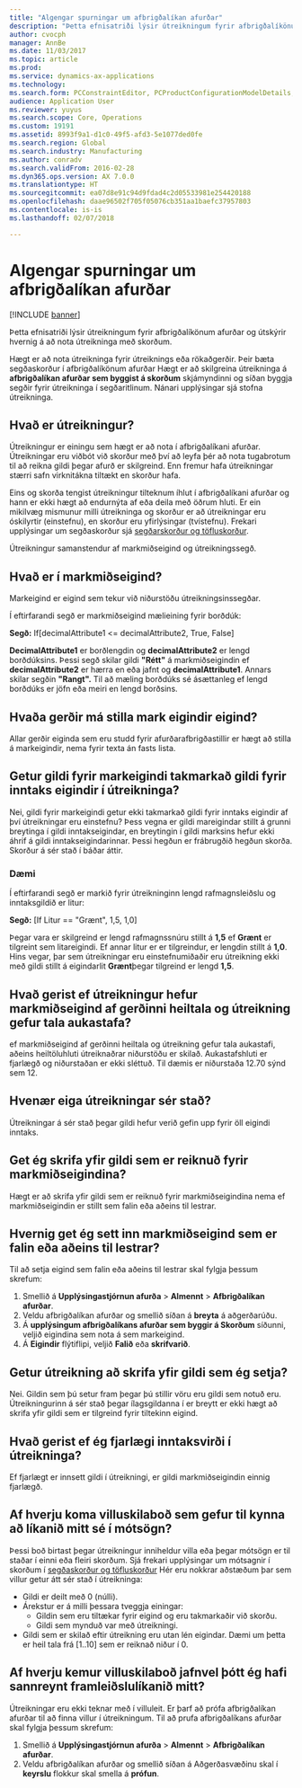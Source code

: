 ```yaml
---
title: "Algengar spurningar um afbrigðalíkan afurðar"
description: "Þetta efnisatriði lýsir útreikningum fyrir afbrigðalíkönum afurðar og útskýrir hvernig á að nota útreikninga með skorðum."
author: cvocph
manager: AnnBe
ms.date: 11/03/2017
ms.topic: article
ms.prod: 
ms.service: dynamics-ax-applications
ms.technology: 
ms.search.form: PCConstraintEditor, PCProductConfigurationModelDetails, PCRuntimeConfigurator
audience: Application User
ms.reviewer: yuyus
ms.search.scope: Core, Operations
ms.custom: 19191
ms.assetid: 8993f9a1-d1c0-49f5-afd3-5e1077ded0fe
ms.search.region: Global
ms.search.industry: Manufacturing
ms.author: conradv
ms.search.validFrom: 2016-02-28
ms.dyn365.ops.version: AX 7.0.0
ms.translationtype: HT
ms.sourcegitcommit: ea07d8e91c94d9fdad4c2d05533981e254420188
ms.openlocfilehash: daae96502f705f05076cb351aa1baefc37957803
ms.contentlocale: is-is
ms.lasthandoff: 02/07/2018

---
```


# <a name="calculations-for-product-configuration-models-faq"></a>Algengar spurningar um afbrigðalíkan afurðar

[!INCLUDE [banner](../includes/banner.md)]

Þetta efnisatriði lýsir útreikningum fyrir afbrigðalíkönum afurðar og útskýrir hvernig á að nota útreikninga með skorðum.

Hægt er að nota útreikninga fyrir útreiknings eða rökaðgerðir. Þeir bæta segðaskorður í afbrigðalíkönum afurðar Hægt er að skilgreina útreikninga á **afbrigðalíkan afurðar sem byggist á skorðum** skjámyndinni og síðan byggja segðir fyrir útreikninga í segðaritlinum. Nánari upplýsingar sjá stofna útreikninga.

## <a name="what-is-a-calculation"></a>Hvað er útreikningur?
Útreikningur er einingu sem hægt er að nota í afbrigðalíkani afurðar. Útreikningar eru viðbót við skorður með því að leyfa þér að nota tugabrotum til að reikna gildi þegar afurð er skilgreind. Enn fremur hafa útreikningar stærri safn virknitákna tiltækt en skorður hafa.  

Eins og skorða tengist útreikningur tilteknum íhlut í afbrigðalíkani afurðar og hann er ekki hægt að endurnýta af eða deila með öðrum hluti. Er ein mikilvæg mismunur milli útreikninga og skorður er að útreikningar eru óskilyrtir (einstefnu), en skorður eru yfirlýsingar (tvístefnu). Frekari upplýsingar um segðaskorður sjá [segðarskorður og töfluskorður](expression-constraints-table-constraints-product-configuration-models.md).  

Útreikningur samanstendur af markmiðseigind og útreikningssegð.

## <a name="what-is-a-target-attribute"></a>Hvað er í markmiðseigind?
Markeigind er eigind sem tekur við niðurstöðu útreikningsinssegðar.  

Í eftirfarandi segð er markmiðseigind mælieining fyrir borðdúk:  

**Segð:** If\[decimalAttribute1 &lt;= decimalAttribute2, True, False\]  

**DecimalAttribute1** er borðlengdin og **decimalAttribute2** er lengd borðdúksins. Þessi segð skilar gildi **"Rétt"** á markmiðseigindin ef **decimalAttribute2** er hærra en eða jafnt og **decimalAttribute1**. Annars skilar segðin **"Rangt".** Til að mæling borðdúks sé ásættanleg ef lengd borðdúks er jöfn eða meiri en lengd borðsins.

## <a name="what-attribute-types-can-be-set-to-target-attributes"></a>Hvaða gerðir má stilla mark eigindir eigind?
Allar gerðir eiginda sem eru studd fyrir afurðarafbrigðastillir er hægt að stilla á markeigindir, nema fyrir texta án fasts lista.

## <a name="can-the-value-of-a-target-attribute-restrict-the-values-of-the-input-attributes-in-a-calculation"></a>Getur gildi fyrir markeigindi takmarkað gildi fyrir inntaks eigindir í útreikninga?
Nei, gildi fyrir markeigindi getur ekki takmarkað gildi fyrir inntaks eigindir af því útreikningar eru einstefnu? Þess vegna er gildi mareigindar stillt á grunni breytinga í gildi inntakseigindar, en breytingin í gildi marksins hefur ekki áhrif á gildi inntakseigindarinnar. Þessi hegðun er frábrugðið hegðun skorða. Skorður á sér stað í báðar áttir.

### <a name="example"></a>Dæmi

Í eftirfarandi segð er markið fyrir útreikninginn lengd rafmagnsleiðslu og inntaksgildið er litur:  

**Segð:** \[If Litur == "Grænt", 1,5, 1,0\]  

Þegar vara er skilgreind er lengd rafmagnssnúru stillt á **1,5** ef **Grænt** er tilgreint sem litareigindi. Ef annar litur er er tilgreindur, er lengdin stillt á **1,0**. Hins vegar, þar sem útreikningar eru einstefnumiðaðir eru útreikning ekki með gildi stillt á eigindarlit **Grænt**þegar tilgreind er lengd **1,5**.

## <a name="what-happens-if-a-calculation-has-a-target-attribute-of-the-integer-type-but-a-calculation-generates-a-decimal-number"></a>Hvað gerist ef útreikningur hefur markmiðseigind af gerðinni heiltala og útreikning gefur tala aukastafa?
ef markmiðseigind af gerðinni heiltala og útreikning gefur tala aukastafi, aðeins heiltöluhluti útreiknaðrar niðurstöðu er skilað. Aukastafshluti er fjarlægð og niðurstaðan er ekki sléttuð. Til dæmis er niðurstaða 12.70 sýnd sem 12.

## <a name="when-do-calculations-occur"></a>Hvenær eiga útreikningar sér stað?
Útreikningar á sér stað þegar gildi hefur verið gefin upp fyrir öll eigindi inntaks.

## <a name="can-i-overwrite-the-value-that-is-calculated-for-the-target-attribute"></a>Get ég skrifa yfir gildi sem er reiknuð fyrir markmiðseigindina?
Hægt er að skrifa yfir gildi sem er reiknuð fyrir markmiðseigindina nema ef markmiðseigindin er stillt sem falin eða aðeins til lestrar.

## <a name="how-do-i-set-a-target-attribute-as-hidden-or-read-only"></a>Hvernig get ég sett inn markmiðseigind sem er falin eða aðeins til lestrar?
Til að setja eigind sem falin eða aðeins til lestrar skal fylgja þessum skrefum:

1.  Smellið á **Upplýsingastjórnun afurða** &gt; **Almennt** &gt; **Afbrigðalíkan afurðar**.
2.  Veldu afbrigðalíkan afurðar og smellið síðan á **breyta** á aðgerðarúðu.
3.  Á **upplýsingum afbrigðalíkans afurðar sem byggir á Skorðum** síðunni, veljið eigindina sem nota á sem markeigind.
4.  Á **Eigindir** flýtiflipi, veljið **Falið** eða **skrifvarið**.

## <a name="can-a-calculation-overwrite-the-values-that-i-set"></a>Getur útreikning að skrifa yfir gildi sem ég setja?
Nei. Gildin sem þú setur fram þegar þú stillir vöru eru gildi sem notuð eru. Útreikningurinn á sér stað þegar ílagsgildanna í er breytt er ekki hægt að skrifa yfir gildi sem er tilgreind fyrir tiltekinn eigind.

## <a name="what-happens-if-i-remove-an-input-value-in-a-calculation"></a>Hvað gerist ef ég fjarlægi inntaksvirði í útreikninga?
Ef fjarlægt er innsett gildi í útreikningi, er gildi markmiðseigindin einnig fjarlægð.

## <a name="why-do-i-receive-an-error-message-that-says-that-my-model-is-in-contradiction"></a>Af hverju koma villuskilaboð sem gefur til kynna að líkanið mitt sé í mótsögn?
Þessi boð birtast þegar útreikningur inniheldur villa eða þegar mótsögn er til staðar í einni eða fleiri skorðum. Sjá frekari upplýsingar um mótsagnir í skorðum í  [segðaskorður og töfluskorður](expression-constraints-table-constraints-product-configuration-models.md) Hér eru nokkrar aðstæðum þar sem villur getur átt sér stað í útreikninga:

-   Gildi er deilt með 0 (núlli).
-   Árekstur er á milli þessara tveggja einingar:
    -   Gildin sem eru tiltækar fyrir eigind og eru takmarkaðir við skorðu.
    -   Gildi sem mynduð var með útreikningi.
-   Gildi sem er skilað eftir útreikning eru utan lén eigindar. Dæmi um þetta er heil tala frá \[1..10\] sem er reiknað niður í 0.

## <a name="why-do-i-receive-an-error-message-even-though-i-successfully-validated-my-product-model"></a>Af hverju kemur villuskilaboð jafnvel þótt ég hafi sannreynt framleiðslulíkanið mitt?
Útreikningar eru ekki teknar með í villuleit. Er þarf að prófa afbrigðalíkan afurðar til að finna villur í útreikningum. Til að prufa afbrigðalíkans afurðar skal fylgja þessum skrefum:

1.  Smellið á **Upplýsingastjórnun afurða** &gt; **Almennt** &gt; **Afbrigðalíkan afurðar**.
2.  Veldu afbrigðalíkan afurðar og smellið síðan á Aðgerðasvæðinu skal í **keyrslu** flokkur skal smella á **prófun**.





